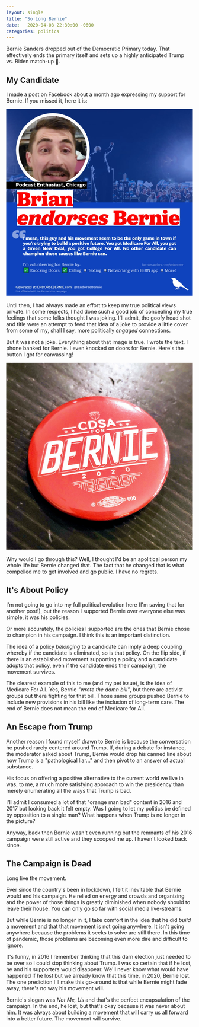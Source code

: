 ```yaml
---
layout: single
title: "So Long Bernie"
date:   2020-04-08 22:30:00 -0600
categories: politics
---
```


Bernie Sanders dropped out of the Democratic Primary today. That effectively ends the primary itself and sets up a highly anticipated Trump vs. Biden match-up 🤢.

## My Candidate

I made a post on Facebook about a month ago expressing my support for Bernie. If you missed it, here it is:

![bernie-endorsement](/assets/images/bernie-endorsement.jpg)

Until then, I had always made an effort to keep my true political views private. In some respects, I had done such a good job of concealing my true feelings that some folks thought I was joking. I'll admit, the goofy head shot and title were an attempt to feed that idea of a joke to provide a little cover from some of my, shall I say, more politically _engaged_ connections.

But it was not a joke. Everything about that image is true. I wrote the text. I phone banked for Bernie. I even knocked on doors for Bernie. Here's the button I got for canvassing!

![bernie-badge](/assets/images/bernie-badge.jpg)

Why would I go through this? Well, I thought I'd be an apolitical person my whole life but Bernie changed that. The fact that he changed that is what compelled me to get involved and go public. I have no regrets.

## It's About Policy

I'm not going to go into my full political evolution here (I'm saving that for another post!), but the reason I supported Bernie over everyone else was simple, it was his policies.

Or more accurately, the policies I supported are the ones that Bernie chose to champion in his campaign. I think this is an important distinction.

The idea of a policy _belonging_ to a candidate can imply a deep coupling whereby if the candidate is eliminated, so is that policy. On the flip side, if there is an established movement supporting a policy and a candidate adopts that policy, even if the candidate ends their campaign, the movement survives.

The clearest example of this to me (and my pet issue), is the idea of Medicare For All. Yes, Bernie _"wrote the damn bill"_, but there are activist groups out there fighting for that bill. Those same groups pushed Bernie to include new provisions in his bill like the inclusion of long-term care. The end of Bernie does not mean the end of Medicare for All.

## An Escape from Trump

Another reason I found myself drawn to Bernie is because the conversation he pushed rarely centered around Trump. If, during a debate for instance, the moderator asked about Trump, Bernie would drop his canned line about how Trump is a "pathological liar..." and then pivot to an answer of actual substance.

His focus on offering a positive alternative to the current world we live in was, to me, a much more satisfying approach to win the presidency than merely enumerating all the ways that Trump is bad.

I'll admit I consumed a lot of that "orange man bad" content in 2016 and 2017 but looking back it felt empty. Was I going to let my politics be defined by opposition to a single man? What happens when Trump is no longer in the picture?

Anyway, back then Bernie wasn't even running but the remnants of his 2016 campaign were still active and they scooped me up. I haven't looked back since.

## The Campaign is Dead

Long live the movement.

Ever since the country's been in lockdown, I felt it inevitable that Bernie would end his campaign. He relied on energy and crowds and organizing and the power of those things is greatly diminished when nobody should to leave their house. You can only go so far with social media live-streams.

But while Bernie is no longer in it, I take comfort in the idea that he did _build_ a movement and that that movement is not going anywhere. It isn't going anywhere because the problems it seeks to solve are still there. In this time of pandemic, those problems are becoming even more dire and difficult to ignore.

It's funny, in 2016 I remember thinking that this darn election just needed to be over so I could stop thinking about Trump. I was so certain that if he lost, he and his supporters would disappear. We'll never know what would have happened if he lost but we already know that this time, in 2020, Bernie lost. The one prediction I'll make this go-around is that while Bernie might fade away, there's no way his movement will.

Bernie's slogan was _Not Me, Us_ and that's the perfect encapsulation of the campaign. In the end, he lost, but that's okay because it was never about him. It was always about building a movement that will carry us all forward into a better future. The movement will survive.
